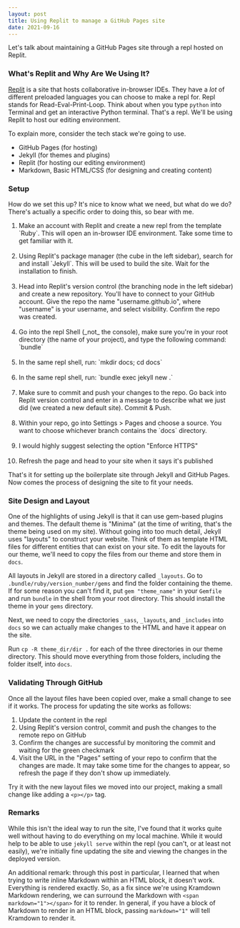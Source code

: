 ```yaml
---
layout: post
title: Using Replit to manage a GitHub Pages site
date: 2021-09-16
---
```


Let's talk about maintaining a GitHub Pages site through a repl hosted on Replit.

### What's Replit and Why Are We Using It?

[Replit](https://replit.com) is a site that hosts collaborative in-browser IDEs. They have a _lot_ of different preloaded languages you can choose to make a repl for. Repl stands for Read-Eval-Print-Loop. Think about when you type `python` into Terminal and get an interactive Python terminal. That's a repl. We'll be using Replit to host our editing environment.

To explain more, consider the tech stack we're going to use.
* GitHub Pages (for hosting)
* Jekyll (for themes and plugins)
* Replit (for hosting our editing environment)
* Markdown, Basic HTML/CSS (for designing and creating content)

### Setup

How do we set this up? It's nice to know what we need, but what do we do? There's actually a specific order to doing this, so bear with me.

<ol>
    <li>
        Make an account with Replit and create a new repl from the template <span markdown="1">`Ruby`</span>.
        This will open an in-browser IDE environment. Take some time to get familiar with it.
    </li>
    <br>
    <li>
        Using Replit's package manager (the cube in the left sidebar), search for and install <span markdown="1">`Jekyll`</span>. 
        This will be used to build the site. Wait for the installation to finish.
    </li>
    <br>
    <li>
        Head into Replit's version control (the branching node in the left sidebar) and create a new repository. 
        You'll have to connect to your GitHub account. Give the repo the name "username.github.io", where "username" is your username, and select visibility. 
        Confirm the repo was created.
    </li>
    <br>
    <li>
        Go into the repl Shell (<span markdown="1">_not_</span> the console), make sure you're in your root directory (the name of your 
        project), and type the following command:
        <span markdown="1">`bundle`</span>
    </li>
    <br>
    <li>
        In the same repl shell, run: <span markdown="1">`mkdir docs; cd docs`</span>
    </li>
    <br>
    <li>
        In the same repl shell, run:
        <span markdown="1">`bundle exec jekyll new .`</span>
    </li>
    <br>
    <li>
        Make sure to commit and push your changes to the repo. Go back into Replit version control and enter in a message to describe what we just did (we created a new default site). Commit & Push.
    </li>
    <br>
    <li>
        Within your repo, go into Settings > Pages and choose a source. You want to choose whichever
        branch contains the <span markdown="1">`docs`</span> directory.
    </li>
    <br>
    <li>
        I would highly suggest selecting the option "Enforce HTTPS"
    </li>
    <br>
    <li>
        Refresh the page and head to your site when it says it's published
    </li>
</ol>

That's it for setting up the boilerplate site through Jekyll and GitHub Pages. Now comes the process of designing the site to fit your needs.

### Site Design and Layout

One of the highlights of using Jekyll is that it can use gem-based plugins and themes. The default theme is "Minima" (at the time of writing, that's the theme being used on my site). Without going into too much detail, Jekyll uses "layouts" to construct your website. Think of them as template HTML files for different entities that can exist on your site. To edit the layouts for our theme, we'll need to copy the files from our theme and store them in `docs`.

All layouts in Jekyll are stored in a directory called `_layouts`. Go to `.bundle/ruby/version_number/gems` and find the folder containing the theme. If for some reason you can't find it, put `gem "theme_name"` in your `Gemfile` and run `bundle` in the shell from your root directory. This should install the theme in your `gems` directory.

Next, we need to copy the directories `_sass`, `_layouts`, and `_includes` into `docs` so we can actually make changes to the HTML and have it appear on the site.

Run `cp -R theme_dir/dir .` for each of the three directories in our theme directory. This should move everything from those folders, including the folder itself, into `docs`.

### Validating Through GitHub

Once all the layout files have been copied over, make a small change to see if it works. The process for updating the site works as follows:
1. Update the content in the repl
2. Using Replit's version control, commit and push the changes to the remote repo on GitHub
3. Confirm the changes are successful by monitoring the commit and waiting for the green checkmark
4. Visit the URL in the "Pages" setting of your repo to confirm that the changes are made. It may take some time for the changes to appear, so refresh the page if they don't show up immediately.

Try it with the new layout files we moved into our project, making a small change like adding a `<p></p>` tag.

### Remarks

While this isn't the ideal way to run the site, I've found that it works quite well without having to do everything on my local machine. While it would help to be able to use `jekyll serve` within the repl (you can't, or at least not easily), we're initially fine updating the site and viewing the changes in the deployed version.

An additional remark: through this post in particular, I learned that when trying to write inline Markdown within an HTML block, it doesn't work. Everything is rendered exactly. So, as a fix since we're using Kramdown Markdown rendering, we can surround the Markdown with `<span markdown="1"></span>` for it to render. In general, if you have a block of Markdown to render in an HTML block, passing `markdown="1"` will tell Kramdown to render it.